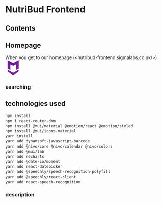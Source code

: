 # NutriBud Frontend

## Contents

## Homepage

When you get to our homepage (<nutribud-frontend.sigmalabs.co.uk/>)
![alt text](https://github.com/adam-p/markdown-here/raw/master/src/common/images/icon48.png "Logo Title Text 1")

### searching

## technologies used

```
npm install
npm i react-router-dom
npm install @mui/material @emotion/react @emotion/styled
npm install @mui/icons-material
yarn install
yarn add dynamsoft-javascript-barcode
yarn add @nivo/core @nivo/calendar @nivo/colors
yarn add @mui/lab
yarn add recharts
yarn add @date-io/moment
yarn add react-datepicker
yarn add @speechly/speech-recognition-polyfill
yarn add @speechly/react-client
yarn add react-speech-recognition
```

### description
